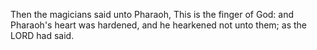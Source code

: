 Then the magicians said unto Pharaoh, This is the finger of God: and Pharaoh's heart was hardened, and he hearkened not unto them; as the LORD had said.
